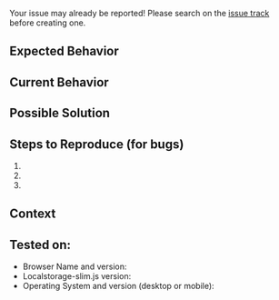 Your issue may already be reported!
Please search on the [issue track](https://github.com/digitalfortress-tech/localstorage-slim/issues) before creating one.

## Expected Behavior
<!--- If you're describing a bug, tell us what should happen -->
<!--- If you're suggesting a change/improvement, tell us how it should work -->

## Current Behavior
<!--- If describing a bug, tell us what happens instead of the expected behavior -->
<!--- If suggesting a change/improvement, explain the difference from current behavior -->

## Possible Solution
<!--- Not obligatory, but suggest a fix/reason for the bug, -->
<!--- or ideas how to implement the addition or change if you have -->

## Steps to Reproduce (for bugs)
<!--- Provide a link to a live example, or an unambiguous set of steps to -->
<!--- reproduce this bug. Include code to reproduce, if relevant on Codepen -->
1.
2.
3.

## Context
<!--- How has this issue affected you? What are you trying to accomplish? -->
<!--- Providing context helps us come up with a solution that is most useful in the real world -->

## Tested on:
<!--- Include as many relevant details about the environment you experienced the bug in -->
* Browser Name and version:
* Localstorage-slim.js version:
* Operating System and version (desktop or mobile):